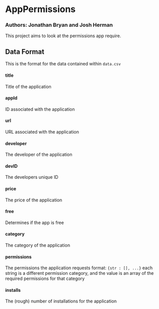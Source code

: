 # AppPermissions
### Authors: Jonathan Bryan and Josh Herman

This project aims to look at the permissions app require.

## Data Format

This is the format for the data contained within ``data.csv``

#### title
Title of the application

#### appId
ID associated with the application

#### url
URL associated with the application

#### developer
The developer of the application

#### devID
The developers unique ID

#### price
The price of the application

#### free
Determines if the app is free

#### category
The category of the application

#### permissions 
The permissions the application requests
format: ``{str : [], ...}``
each string is a different permission category, and the value is an array of the required permissions for that category

#### installs
The (rough) number of installations for the application
